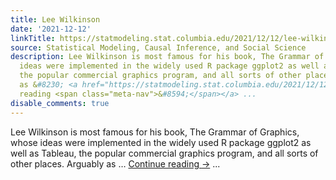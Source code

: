 ```yaml
---
title: Lee Wilkinson
date: '2021-12-12'
linkTitle: https://statmodeling.stat.columbia.edu/2021/12/12/lee-wilkinson/
source: Statistical Modeling, Causal Inference, and Social Science
description: Lee Wilkinson is most famous for his book, The Grammar of Graphics, whose
  ideas were implemented in the widely used R package ggplot2 as well as Tableau,
  the popular commercial graphics program, and all sorts of other places. Arguably
  as &#8230; <a href="https://statmodeling.stat.columbia.edu/2021/12/12/lee-wilkinson/">Continue
  reading <span class="meta-nav">&#8594;</span></a> ...
disable_comments: true
---
```

Lee Wilkinson is most famous for his book, The Grammar of Graphics, whose ideas were implemented in the widely used R package ggplot2 as well as Tableau, the popular commercial graphics program, and all sorts of other places. Arguably as &#8230; <a href="https://statmodeling.stat.columbia.edu/2021/12/12/lee-wilkinson/">Continue reading <span class="meta-nav">&#8594;</span></a> ...